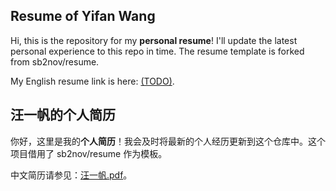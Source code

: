 ## Resume of Yifan Wang

Hi, this is the repository for my **personal resume**! I'll update the latest personal experience to this repo in time. The resume template is forked from sb2nov/resume.

My English resume link is here: [(TODO)]().

## 汪一帆的个人简历

你好，这里是我的**个人简历**！我会及时将最新的个人经历更新到这个仓库中。这个项目借用了 sb2nov/resume 作为模板。

中文简历请参见：[汪一帆.pdf](./汪一帆-full-latest.pdf)。
